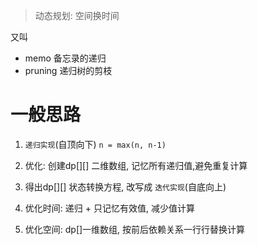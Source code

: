 
> 动态规划: 空间换时间

又叫
- memo 备忘录的递归
- pruning 递归树的剪枝

# 一般思路
1. `递归实现`(自顶向下)
```n = max(n, n-1)```
2. 优化: 创建dp[][] 二维数组, 记忆所有递归值,避免重复计算
3. 得出dp[][] 状态转换方程, 改写成 `迭代实现`(自底向上)


1. 优化时间: 递归 + 只记忆有效值, 减少值计算
2. 优化空间: dp[]一维数组, 按前后依赖关系一行行替换计算